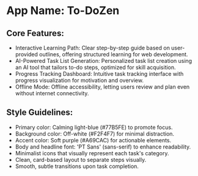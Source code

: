 # **App Name**: To-DoZen

## Core Features:

- Interactive Learning Path: Clear step-by-step guide based on user-provided outlines, offering structured learning for web development.
- AI-Powered Task List Generation: Personalized task list creation using an AI tool that tailors to-do steps, optimized for skill acquisition.
- Progress Tracking Dashboard: Intuitive task tracking interface with progress visualization for motivation and overview.
- Offline Mode: Offline accessibility, letting users review and plan even without internet connectivity.

## Style Guidelines:

- Primary color: Calming light-blue (#77B5FE) to promote focus.
- Background color: Off-white (#F2F4F7) for minimal distraction.
- Accent color: Soft purple (#A69CAC) for actionable elements.
- Body and headline font: 'PT Sans' (sans-serif) to enhance readability.
- Minimalist icons that visually represent each task's category.
- Clean, card-based layout to separate steps visually.
- Smooth, subtle transitions upon task completion.